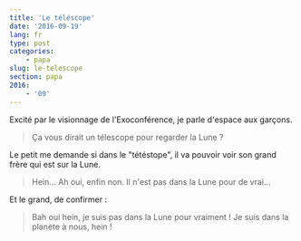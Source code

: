 ```yaml
---
title: 'Le téléscope'
date: '2016-09-19'
lang: fr
type: post
categories:
    - papa
slug: le-telescope
section: papa
2016:
    - '09'
---
```


Excité par le visionnage de l'Exoconférence, je parle d'espace aux garçons.

> Ça vous dirait un télescope pour regarder la Lune ?

<!--more-->

Le petit me demande si dans le "tétéstope", il va pouvoir voir son grand frère qui est sur la Lune.

> Hein… Ah oui, enfin non. Il n'est pas dans la Lune pour de vrai…

Et le grand, de confirmer :

> Bah oui hein, je suis pas dans la Lune pour vraiment ! Je suis dans la planète à nous, hein !